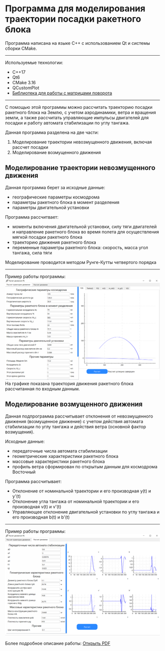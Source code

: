 # Программа для моделирования траектории посадки ракетного блока
Программа написана на языке C++ с использованием Qt и системы сборки CMake.  
***
Используемые технологии:
- С++17
- Qt6
- CMake 3.16
- QCustomPlot
- [Библиотека для работы с матрицами поворота](https://github.com/NICKPALLO/matrix)
***
С помощью этой программы можно рассчитать траекторию посадки ракетного блока на Землю, с учетом аэродинамики, ветра и вращения земли, а также рассчитать управляющие импульсы двигателей для посадки и работу автомата стабилизации по углу тангажа.  

Данная программа разделена на две части:
1. Моделирование траектории невозмущенного движения, включая рассчет посадки
2. Моделирование возмущенного движения
##  Моделирование траектории невозмущенного движения
Данная программа берет за исходные данные: 
- географические параметры космодрома 
- параметры ракетного блока в момент разделения
- параметры двигательной установки

Программа рассчитвает:
- моменты включения двигательной установки, силу тяги двигателей и направление ракетного блока во время полета для осуществления мягкой посадки ракетного блока
- траекторию движения ракетного блока
- переменные параметры ракетного блока: скорость, масса угол тангажа, сила тяги

Моделирование проводится методом Рунге-Кутты четвертого порядка
***
Пример работы программы:
![пример работы программы](./docs/Пример%20работы%20программы.PNG)
На графике показана траектория движения ракетного блока рассчитанная по входным данным.

## Моделирование возмущенного движения
Данная подпрограмма рассчитывает отклонения от невозмущенного движения (возмущенное движение) с учетом действия автомата стабилизации по углу тангажа и действия ветра (основной фактор возмущения).  

Исходные данные: 
- передаточные числа автомата стабилизации 
- геометрические характеристики ракетного блока
- массовые характеристики ракетного блока
- профиль ветра сформирован по открытым данным для космодрома Восточный

Программа рассчитывает:
- Отклонение от номинальной траектории и его производная y(t) и y'(t)
- Отклонение угла тангажа от номинальной траектории и его производная v(t) и v'(t)
- Управляющее отклонение двигательной установки по углу тангажа  и его производная b(t) и b'(t)
***
Пример работы программы:
![пример работы программы](./docs/Расчет%20динимаки.PNG)

Более подробное описание работы:
[Открыть PDF](./docs/ВКР%20Палло.pdf)